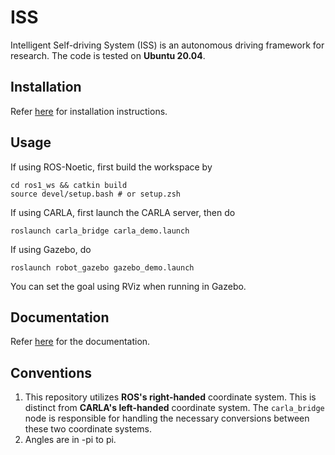 # ISS
Intelligent Self-driving System (ISS) is an autonomous driving framework for research. The code is tested on **Ubuntu 20.04**.

## Installation
Refer [here](Install/INSTALL.md) for installation instructions.

## Usage
If using ROS-Noetic, first build the workspace by
```
cd ros1_ws && catkin build
source devel/setup.bash # or setup.zsh
```
If using CARLA, first launch the CARLA server, then do
```
roslaunch carla_bridge carla_demo.launch 
```
If using Gazebo, do
```
roslaunch robot_gazebo gazebo_demo.launch
```
You can set the goal using RViz when running in Gazebo.

## Documentation
Refer [here](https://tis.ios.ac.cn/iss/) for the documentation.

## Conventions
1. This repository utilizes **ROS's right-handed** coordinate system. This is distinct from **CARLA's left-handed** coordinate system. The ``carla_bridge`` node is responsible for handling the necessary conversions between these two coordinate systems.
2. Angles are in -pi to pi.
